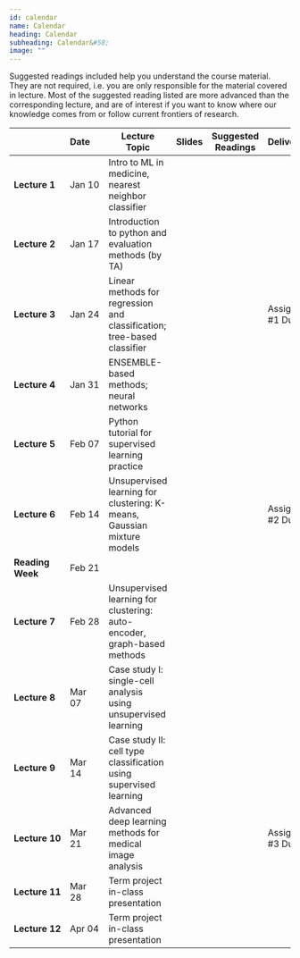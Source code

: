 ```yaml
---
id: calendar
name: Calendar
heading: Calendar
subheading: Calendar&#58;
image: ""
---
```


Suggested readings included help you understand the course material. They are not required, i.e. you are only responsible for the material covered in lecture. Most of the suggested reading listed are more advanced than the corresponding lecture, and are of interest if you want to know where our knowledge comes from or follow current frontiers of research.

|       | Date&nbsp;&nbsp;&nbsp;&nbsp;    | Lecture Topic                  | Slides  | Suggested Readings | Deliverables
|-------|----|------------------------|---------|------------------------------------------|-----------------
| **Lecture&nbsp;1**| Jan 10 | Intro to ML in medicine, nearest neighbor classifier |   |   |
| **Lecture&nbsp;2**| Jan 17  | Introduction to python and evaluation methods (by TA) |    |   |
| **Lecture&nbsp;3**| Jan 24  | Linear methods for regression and classification; tree-based classifier |  |  | Assignment #1 Due
| **Lecture&nbsp;4** | Jan 31  | ENSEMBLE-based methods; neural networks  |   |   |
| **Lecture&nbsp;5** | Feb 07  | Python tutorial for supervised learning practice  |  |   |
| **Lecture&nbsp;6** | Feb 14  | Unsupervised learning for clustering: K-means, Gaussian mixture models |   |  | Assignment #2 Due
| **Reading Week** | Feb 21  |   |  |   |
| **Lecture&nbsp;7** | Feb 28   | Unsupervised learning for clustering: auto-encoder, graph-based methods  |   |   |
| **Lecture&nbsp;8** | Mar 07   | Case study I: single-cell analysis using unsupervised learning|    |   |
| **Lecture&nbsp;9** | Mar 14  | Case study II: cell type classification using supervised learning  |  |   |
| **Lecture&nbsp;10** | Mar 21  | Advanced deep learning methods for medical image analysis |  |  | Assignment #3 Due
| **Lecture&nbsp;11** | Mar 28  | Term project in-class presentation|   |   |
| **Lecture&nbsp;12** | Apr 04   | Term project in-class presentation |   |   |
